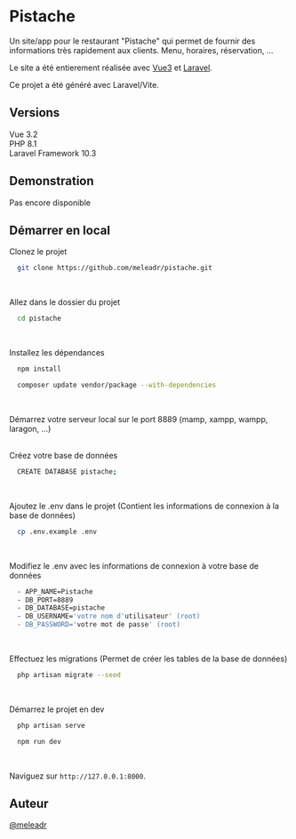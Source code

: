 # Pistache

Un site/app pour le restaurant "Pistache" qui permet de fournir des informations très rapidement aux clients. Menu, horaires, réservation, ...

Le site a été entierement réalisée avec [Vue3](https://vuejs.org/ "Framework Vue3") et [Laravel](https://laravel.com/ "Framework PHP Laravel").

Ce projet a été généré avec Laravel/Vite.

## Versions

Vue 3.2  
PHP 8.1  
Laravel Framework 10.3

## Demonstration

Pas encore disponible

## Démarrer en local

Clonez le projet

```bash
  git clone https://github.com/meleadr/pistache.git
```

<br />

Allez dans le dossier du projet

```bash
  cd pistache
```

<br />

Installez les dépendances

```bash
  npm install
```

```bash
  composer update vendor/package --with-dependencies
```

<br />

Démarrez votre serveur local sur le port 8889 (mamp, xampp, wampp, laragon, ...)
<br />
<br />

Créez votre base de données

```bash
  CREATE DATABASE pistache;
```

<br />

Ajoutez le .env dans le projet (Contient les informations de connexion à la base de données)

```bash
  cp .env.example .env
```

<br />

Modifiez le .env avec les informations de connexion à votre base de données

```bash
  - APP_NAME=Pistache
  - DB_PORT=8889
  - DB_DATABASE=pistache
  - DB_USERNAME='votre nom d'utilisateur' (root)
  - DB_PASSWORD='votre mot de passe' (root)
```

<br />

Effectuez les migrations (Permet de créer les tables de la base de données)

```bash
  php artisan migrate --seed
```

<br />

Démarrez le projet en dev

```bash
  php artisan serve
```

```bash
  npm run dev
```

<br />

Naviguez sur `http://127.0.0.1:8000`.

## Auteur

[@meleadr](https://www.github.com/meleadr)
